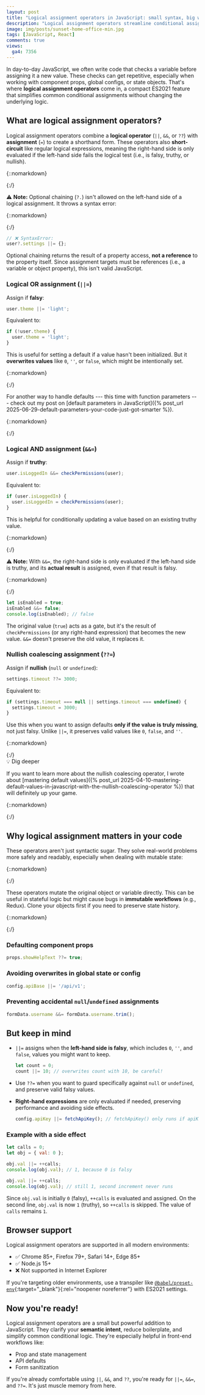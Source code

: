 ```yaml
---
layout: post
title: "Logical assignment operators in JavaScript: small syntax, big wins"
description: "Logical assignment operators streamline conditional assignments in JavaScript, making your code cleaner, safer, and easier to read."
image: img/posts/sunset-home-office-min.jpg
tags: [JavaScript, React]
comments: true
views:
  ga4: 7356
---
```


In day-to-day JavaScript, we often write code that checks a variable before assigning it a new value. These checks can get repetitive, especially when working with component props, global configs, or state objects. That's where **logical assignment operators** come in, a compact ES2021 feature that simplifies common conditional assignments without changing the underlying logic.

## What are logical assignment operators?

Logical assignment operators combine a **logical operator** (`||`, `&&`, or `??`) with **assignment** (`=`) to create a shorthand form. These operators also **short-circuit** like regular logical expressions, meaning the right-hand side is only evaluated if the left-hand side fails the logical test (i.e., is falsy, truthy, or nullish).

{::nomarkdown}
<aside class="message memo" role="note">
{:/}

⚠️ **Note:** Optional chaining (`?.`) isn't allowed on the left-hand side of a logical assignment. It throws a syntax error:

{::nomarkdown}
</aside>
{:/}

```js
// ❌ SyntaxError:
user?.settings ||= {};
```

Optional chaining returns the result of a property access, **not a reference** to the property itself. Since assignment targets must be references (i.e., a variable or object property), this isn't valid JavaScript.

### Logical OR assignment (`||=`)

Assign if **falsy**:

```js
user.theme ||= 'light';
```

Equivalent to:

```js
if (!user.theme) {
  user.theme = 'light';
}
```

This is useful for setting a default if a value hasn't been initialized. But it **overwrites values** like `0`, `''`, or `false`, which might be intentionally set.

{::nomarkdown}
<aside class="message highlight" role="note">
{:/}

For another way to handle defaults --- this time with function parameters --- check out my post on [default parameters in JavaScript]({% post_url 2025-06-29-default-parameters-your-code-just-got-smarter %}).

{::nomarkdown}
</aside>
{:/}

### Logical AND assignment (`&&=`)

Assign if **truthy**:

```js
user.isLoggedIn &&= checkPermissions(user);
```

Equivalent to:

```js
if (user.isLoggedIn) {
  user.isLoggedIn = checkPermissions(user);
}
```

This is helpful for conditionally updating a value based on an existing truthy value.

{::nomarkdown}
<aside class="message memo" role="note">
{:/}

⚠️ **Note:** With `&&=`, the right-hand side is only evaluated if the left-hand side is truthy, and its **actual result** is assigned, even if that result is falsy.

{::nomarkdown}
</aside>
{:/}

```js
let isEnabled = true;
isEnabled &&= false;
console.log(isEnabled); // false
```

The original value (`true`) acts as a gate, but it's the result of `checkPermissions` (or any right-hand expression) that becomes the new value. `&&=` doesn't preserve the old value, it replaces it.

### Nullish coalescing assignment (`??=`)

Assign if **nullish** (`null` or `undefined`):

```js
settings.timeout ??= 3000;
```

Equivalent to:

```js
if (settings.timeout === null || settings.timeout === undefined) {
  settings.timeout = 3000;
}
```

Use this when you want to assign defaults **only if the value is truly missing**, not just falsy. Unlike `||=`, it preserves valid values like `0`, `false`, and `''`.

{::nomarkdown}
<aside class="message highlight" role="note">
{:/}

<div class="note-heading">💡 Dig deeper</div>

If you want to learn more about the nullish coalescing operator, I wrote about [mastering default values]({% post_url 2025-04-10-mastering-default-values-in-javascript-with-the-nullish-coalescing-operator %}) that will definitely up your game.

{::nomarkdown}
</aside>
{:/}

## Why logical assignment matters in your code

These operators aren't just syntactic sugar. They solve real-world problems more safely and readably, especially when dealing with mutable state:

{::nomarkdown}
<aside class="message notification" role="note">
{:/}

These operators mutate the original object or variable directly. This can be useful in stateful logic but might cause bugs in **immutable workflows** (e.g., Redux). Clone your objects first if you need to preserve state history.

{::nomarkdown}
</aside>
{:/}

### Defaulting component props

```js
props.showHelpText ??= true;
```

### Avoiding overwrites in global state or config

```js
config.apiBase ||= '/api/v1';
```

### Preventing accidental `null`/`undefined` assignments

```js
formData.username &&= formData.username.trim();
```

## But keep in mind

- `||=` assigns when the **left-hand side is falsy**, which includes `0`, `''`, and `false`, values you might want to keep.

  ```js
  let count = 0;
  count ||= 10; // overwrites count with 10, be careful!
  ```

- Use `??=` when you want to guard specifically against `null` or `undefined`, and preserve valid falsy values.
- **Right-hand expressions** are only evaluated if needed, preserving performance and avoiding side effects.

  ```js
  config.apiKey ||= fetchApiKey(); // fetchApiKey() only runs if apiKey is falsy
  ```

### Example with a side effect

```js
let calls = 0;
let obj = { val: 0 };

obj.val ||= ++calls;
console.log(obj.val); // 1, because 0 is falsy

obj.val ||= ++calls;
console.log(obj.val); // still 1, second increment never runs
```

Since `obj.val` is initially `0` (falsy), `++calls` is evaluated and assigned. On the second line, `obj.val` is now `1` (truthy), so `++calls` is skipped. The value of `calls` remains `1`.

## Browser support

Logical assignment operators are supported in all modern environments:

- ✅ Chrome 85+, Firefox 79+, Safari 14+, Edge 85+
- ✅ Node.js 15+
- ❌ Not supported in Internet Explorer

If you're targeting older environments, use a transpiler like [`@babel/preset-env`](https://babeljs.io/docs/babel-preset-env){:target="_blank"}{:rel="noopener noreferrer"} with ES2021 settings.

## Now you're ready!

Logical assignment operators are a small but powerful addition to JavaScript. They clarify your **semantic intent**, reduce boilerplate, and simplify common conditional logic. They're especially helpful in front-end workflows like:

- Prop and state management
- API defaults
- Form sanitization

If you're already comfortable using `||`, `&&`, and `??`, you're ready for `||=`, `&&=`, and `??=`. It's just muscle memory from here.
